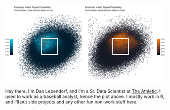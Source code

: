 ![](iffb_image.png)

Hey there. I'm Dan Lependorf, and I'm a Sr. Data Scientist at [The Athletic](https://theathletic.com/). I used to work as a baseball analyst, hence the plot above. I mostly work in R, and I'll put side projects and any other fun non-work stuff here.
